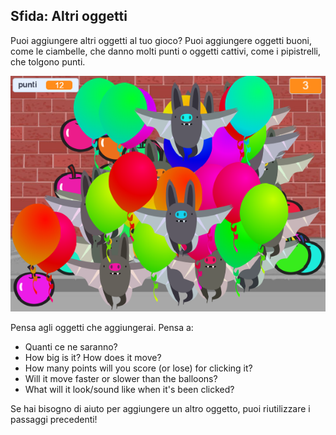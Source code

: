 ## Sfida: Altri oggetti
Puoi aggiungere altri oggetti al tuo gioco? Puoi aggiungere oggetti buoni, come le ciambelle, che danno molti punti o oggetti cattivi, come i pipistrelli, che tolgono punti.

![screenshot](images/balloons-objects.png)

Pensa agli oggetti che aggiungerai. Pensa a:

+ Quanti ce ne saranno?
+ How big is it? How does it move?
+ How many points will you score (or lose) for clicking it?
+ Will it move faster or slower than the balloons?
+ What will it look/sound like when it's been clicked?

Se hai bisogno di aiuto per aggiungere un altro oggetto, puoi riutilizzare i passaggi precedenti!

